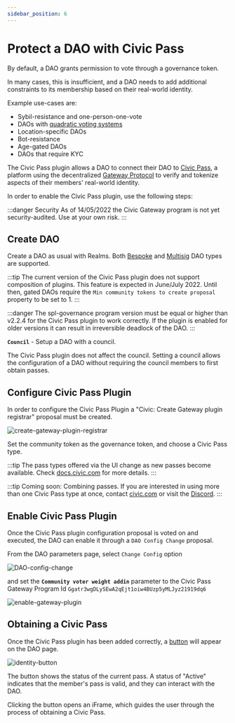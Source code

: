 ```yaml
---
sidebar_position: 6
---
```


# Protect a DAO with Civic Pass

By default, a DAO grants permission to vote through a governance token.

In many cases, this is insufficient,
and a DAO needs to add additional constraints to its membership based on their real-world identity.

Example use-cases are:
- Sybil-resistance and one-person-one-vote
- DAOs with [quadratic voting systems](https://en.wikipedia.org/wiki/Quadratic_voting#:~:text=Quadratic%20voting%20is%20a%20collective,voting%20paradox%20and%20majority%20rule.)
- Location-specific DAOs
- Bot-resistance
- Age-gated DAOs
- DAOs that require KYC

The Civic Pass plugin allows a DAO to connect their DAO to [Civic Pass](https://civic.com),
a platform using the decentralized [Gateway Protocol](https://www.identity.com/ecosystem/gateway-protocol-3/)
to verify and tokenize aspects of their members' real-world identity.

In order to enable the Civic Pass plugin, use the following steps:

:::danger Security
As of 14/05/2022 the Civic Gateway program is not yet security-audited. Use at your own risk.
:::

## Create DAO

Create a DAO as usual with Realms. Both [Bespoke](bespoke-DAO.md) and [Multisig](multisig-DAO.md) DAO types are supported. 

:::tip
The current version of the Civic Pass plugin does not support composition of plugins. This feature is expected in
June/July 2022. Until then, gated DAOs require the `Min community tokens to create proposal` property to be
set to 1.
:::

:::danger
The spl-governance program version must be equal or higher than v2.2.4 for the Civic Pass plugin to work correctly.
If the plugin is enabled for older versions it can result in irreversible deadlock of the DAO.
:::

**`Council`** - Setup a DAO with a council.

The Civic Pass plugin does not affect the council.
Setting a council allows the configuration of a DAO without requiring the council members to first obtain passes.

## Configure Civic Pass Plugin

In order to configure the Civic Pass Plugin a "Civic: Create Gateway plugin registrar" proposal must be created.

![create-gateway-plugin-registrar](/img/Gateway-DAO/create-gateway-plugin-registrar.png)

Set the community token as the governance token, and choose a Civic Pass type.

:::tip
The pass types offered via the UI change as new passes become available. Check [docs.civic.com](https://docs.civic.com) for more details.
:::

:::tip
Coming soon: Combining passes. 
If you are interested in using more than one Civic Pass type at once, contact [civic.com](https://www.civic.com/contact-us/)
or visit the [Discord](https://discord.gg/8H5Kdtr5Wn).
:::


## Enable Civic Pass Plugin

Once the Civic Pass plugin configuration proposal is voted on and executed, the DAO can enable it
through a `DAO Config Change` proposal.

From the DAO parameters page, select `Change Config` option 

![DAO-config-change](/img/Gateway-DAO/DAO-config-change.png)

and set the **`Community voter weight addin`** parameter to 
the Civic Pass Gateway Program Id `Ggatr3wgDLySEwA2qEjt1oiw4BUzp5yMLJyz21919dq6`

![enable-gateway-plugin](/img/Gateway-DAO/enable-gateway-plugin.png)

## Obtaining a Civic Pass

Once the Civic Pass plugin has been added correctly, a [button](https://docs.civic.com/civic-pass/ui-integration-react-component/the-identity-button)
will appear on the DAO page.

![identity-button](/img/Gateway-DAO/identity-button.png)

The button shows the status of the current pass. A status of "Active" indicates that the member's pass is valid,
and they can interact with the DAO.

Clicking the button opens an iFrame, which guides the user through the process of obtaining a Civic Pass.